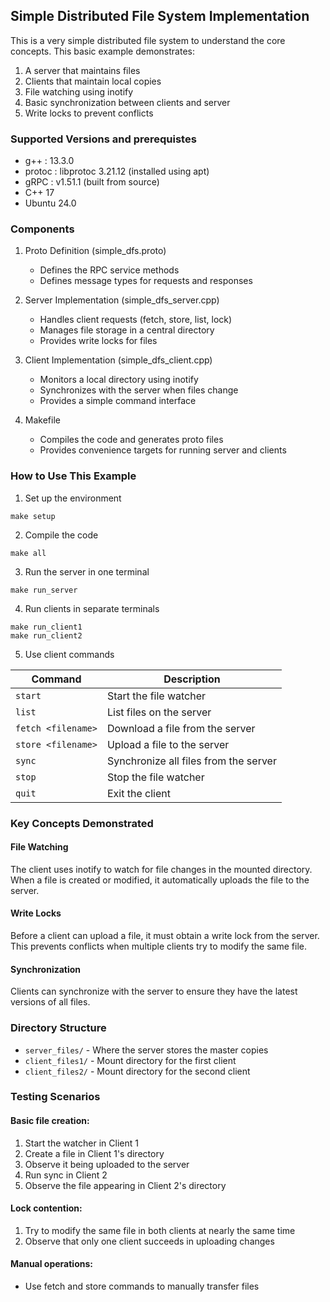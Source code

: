 ## Simple Distributed File System Implementation

This is a very simple distributed file system to understand the core concepts.
This basic example demonstrates:

1. A server that maintains files
2. Clients that maintain local copies
3. File watching using inotify
4. Basic synchronization between clients and server
5. Write locks to prevent conflicts

### Supported Versions and prerequistes
- g++ : 13.3.0
- protoc : libprotoc 3.21.12 (installed using apt)
- gRPC : v1.51.1 (built from source)
- C++ 17
- Ubuntu 24.0


### Components

1. Proto Definition (simple_dfs.proto)
    - Defines the RPC service methods
    - Defines message types for requests and responses

2. Server Implementation (simple_dfs_server.cpp)
    - Handles client requests (fetch, store, list, lock)
    - Manages file storage in a central directory
    - Provides write locks for files

3. Client Implementation (simple_dfs_client.cpp)
    - Monitors a local directory using inotify
    - Synchronizes with the server when files change
    - Provides a simple command interface

4. Makefile
    - Compiles the code and generates proto files
    - Provides convenience targets for running server and clients

### How to Use This Example

1. Set up the environment
```
make setup
```

2. Compile the code
```
make all
```

3. Run the server in one terminal
```
make run_server
```

4. Run clients in separate terminals
```
make run_client1
make run_client2
```

5. Use client commands

| Command | Description |
|---------|-------------|
| `start` | Start the file watcher |
| `list` | List files on the server |
| `fetch <filename>` | Download a file from the server |
| `store <filename>` | Upload a file to the server |
| `sync` | Synchronize all files from the server |
| `stop` | Stop the file watcher |
| `quit` | Exit the client |

### Key Concepts Demonstrated

#### File Watching
The client uses inotify to watch for file changes in the mounted directory. When a file is created or modified, it automatically uploads the file to the server.

#### Write Locks
Before a client can upload a file, it must obtain a write lock from the server. This prevents conflicts when multiple clients try to modify the same file.

#### Synchronization
Clients can synchronize with the server to ensure they have the latest versions of all files.

### Directory Structure
- `server_files/` - Where the server stores the master copies
- `client_files1/` - Mount directory for the first client
- `client_files2/` - Mount directory for the second client

### Testing Scenarios

#### Basic file creation:
1. Start the watcher in Client 1
2. Create a file in Client 1's directory
3. Observe it being uploaded to the server
4. Run sync in Client 2
5. Observe the file appearing in Client 2's directory

#### Lock contention:
1. Try to modify the same file in both clients at nearly the same time
2. Observe that only one client succeeds in uploading changes

#### Manual operations:
- Use fetch and store commands to manually transfer files